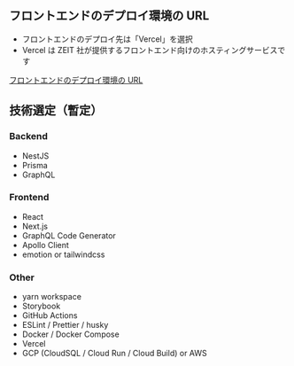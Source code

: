 ## フロントエンドのデプロイ環境の URL

- フロントエンドのデプロイ先は「Vercel」を選択
- Vercel は ZEIT 社が提供するフロントエンド向けのホスティングサービスです

[フロントエンドのデプロイ環境の URL](https://personal-development-client-kzbe79r2h-kimuniiii.vercel.app/top)

## 技術選定（暫定）

### Backend

- NestJS
- Prisma
- GraphQL

### Frontend

- React
- Next.js
- GraphQL Code Generator
- Apollo Client
- emotion or tailwindcss

### Other

- yarn workspace
- Storybook
- GitHub Actions
- ESLint / Prettier / husky
- Docker / Docker Compose
- Vercel
- GCP (CloudSQL / Cloud Run / Cloud Build) or AWS
